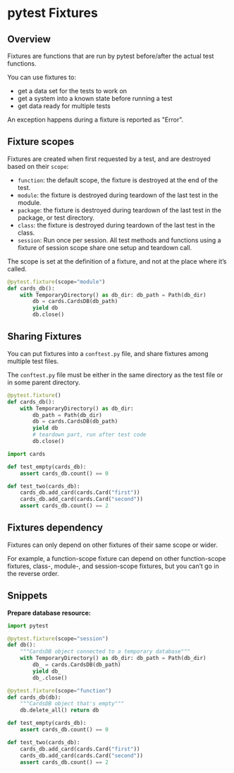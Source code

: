 # pytest Fixtures

## Overview

Fixtures are functions that are run by pytest before/after the actual test functions.

You can use fixtures to:
- get a data set for the tests to work on
- get a system into a known state before running a test
- get data ready for multiple tests

An exception happens during a fixture is reported as "Error".


## Fixture scopes

Fixtures are created when first requested by a test, and are destroyed based on their `scope`:

- `function`: the default scope, the fixture is destroyed at the end of the test.
- `module`: the fixture is destroyed during teardown of the last test in the module.
- `package`: the fixture is destroyed during teardown of the last test in the package, or test directory.
- `class`: the fixture is destroyed during teardown of the last test in the class.
- `session`: Run once per session. All test methods and functions using a fixture of session scope share one setup and teardown call.

The scope is set at the definition of a fixture, and not at the place where it’s called. 

```py
@pytest.fixture(scope="module")
def cards_db():
    with TemporaryDirectory() as db_dir: db_path = Path(db_dir)
        db = cards.CardsDB(db_path)
        yield db
        db.close()
```


## Sharing Fixtures

You can put fixtures into a `conftest.py` file, and share fixtures among multiple test files.

The `conftest.py` file must be either in the same directory as the test file or in some parent directory.

```py filename="path/conftest.py"
@pytest.fixture()
def cards_db():
    with TemporaryDirectory() as db_dir:
        db_path = Path(db_dir)
        db = cards.CardsDB(db_path)
        yield db
        # teardown part, run after test code
        db.close()
```

```py filename="path/test_count.py"
import cards

def test_empty(cards_db):
    assert cards_db.count() == 0

def test_two(cards_db):
    cards_db.add_card(cards.Card("first"))
    cards_db.add_card(cards.Card("second"))
    assert cards_db.count() == 2    
```


## Fixtures dependency

Fixtures can only depend on other fixtures of their same scope or wider.

For example, a function-scope fixture can depend on other function-scope fixtures, class-, module-, and session-scope fixtures, but you can’t go in the reverse order.




## Snippets

**Prepare database resource:**
```py
import pytest

@pytest.fixture(scope="session")
def db():
    """CardsDB object connected to a temporary database"""
    with TemporaryDirectory() as db_dir: db_path = Path(db_dir)
        db_ = cards.CardsDB(db_path)
        yield db_
        db_.close()

@pytest.fixture(scope="function")
def cards_db(db):
    """CardsDB object that's empty"""
    db.delete_all() return db

def test_empty(cards_db):
    assert cards_db.count() == 0

def test_two(cards_db):
    cards_db.add_card(cards.Card("first"))
    cards_db.add_card(cards.Card("second"))
    assert cards_db.count() == 2    
```